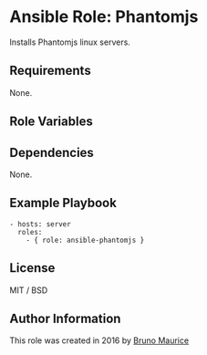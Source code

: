 # Ansible Role: Phantomjs

Installs Phantomjs linux servers.

## Requirements

None.

## Role Variables



## Dependencies

None.

## Example Playbook

    - hosts: server
      roles:
        - { role: ansible-phantomjs }

## License

MIT / BSD

## Author Information

This role was created in 2016 by [Bruno Maurice](https://github.com/brunoMaurice)
